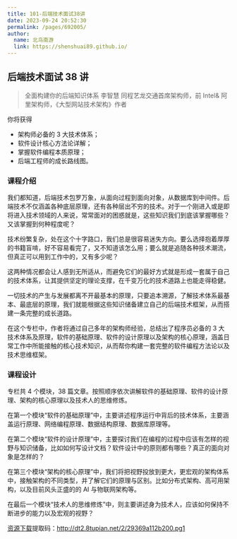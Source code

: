 ```yaml
---
title: 101-后端技术面试38讲
date: 2023-09-24 20:52:30
permalink: /pages/692005/
author: 
  name: 北鸟南游
  link: https://shenshuai89.github.io/
---
```

## 后端技术面试 38 讲

> 全面构建你的后端知识体系
> 李智慧  同程艺龙交通首席架构师，前 Intel& 阿里架构师，《大型网站技术架构》作者

你将获得

- 架构师必备的 3 大技术体系；
- 软件设计核心方法论详解；
- 掌握软件编程本质原理；
- 后端工程师的成长路线图。

### 课程介绍

我们都知道，后端技术包罗万象，从面向过程到面向对象，从数据库到中间件。后端技术不仅涵盖各种底层原理，还有各种层出不穷的技术。对于一个刚进入或是即将进入技术领域的人来说，常常面对的困惑就是，这些知识我们到底该掌握哪些？又该掌握到何种程度呢？

技术纷繁复杂，处在这个十字路口，我们总是很容易迷失方向。要么选择抱着厚厚的书籍盲啃，好不容易看完了，又不知道该怎么用；要么就是追随各种技术潮流，但真正可以用到工作中的，又有多少呢？

这两种情况都会让人感到无所适从，而避免它们的最好方式就是形成一套属于自己的技术体系，让其提供坚定的理论支撑，在千变万化的技术道路上也能走得稳健。

一切技术的产生与发展都离不开最基本的原理，只要追本溯源，了解技术体系最基本、最底层的原理，我们就能根据这些知识储备建立自己的后端技术框架，从而搭建一条完整的成长道路。

在这个专栏中，作者将通过自己多年的架构师经验，总结出了程序员必备的 3 大技术体系及原理，软件的基础原理、软件的设计原理以及架构的核心原理，涵盖日常工作中所能接触的核心技术知识，从而帮你构建一套完整的软件编程方法论以及技术思维框架。

### 课程设计

专栏共 4 个模块，38 篇文章。按照顺序依次讲解软件的基础原理、软件的设计原理、架构的核心原理以及技术人的思维修炼。

在第一个模块“软件的基础原理”中，主要讲述程序运行中背后的技术体系，主要涵盖运行原理、网络编程原理、数据结构原理、数据库原理等。

在第二个模块“软件的设计原理”中，主要探讨我们在编程的过程中应该有怎样的视野与知识储备，比如如何写设计文档？软件设计中的原则都有哪些？真正的面向对象是怎样的？

在第三个模块“架构的核心原理”中，我们将把视野投放到更大，更宏观的架构体系中，接触架构的不同类型，并了解它们的原理与区别。比如分布式架构、高可用架构，以及目前风头正盛的的 AI 与物联网架构等。

在最后一个模块“技术人的思维修炼”中，则主要讲述身为技术人，应该如何保持不断进步的能力以及宏观的视野？

[资源下载](https://pan.baidu.com/s/1r9OQKNOQVzAQATy4i2i9Yw)提取码：http://dt2.8tupian.net/2/29369a112b200.pg1
